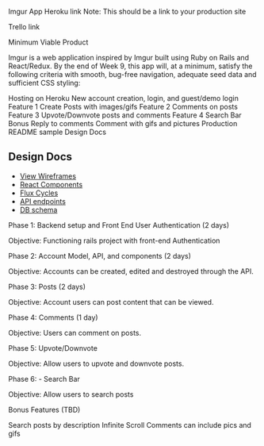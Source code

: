 Imgur App
Heroku link Note: This should be a link to your production site

Trello link

Minimum Viable Product

Imgur is a web application inspired by Imgur built using Ruby on Rails and React/Redux. By the end of Week 9, this app will, at a minimum, satisfy the following criteria with smooth, bug-free navigation, adequate seed data and sufficient CSS styling:

 Hosting on Heroku
 New account creation, login, and guest/demo login
 Feature 1
  Create Posts with images/gifs
 Feature 2
  Comments on posts
 Feature 3
  Upvote/Downvote posts and comments
 Feature 4
  Search Bar
 Bonus
  Reply to comments
  Comment with gifs and pictures
  Production README sample
Design Docs

## Design Docs
* [View Wireframes][views]
* [React Components][components]
* [Flux Cycles][flux-cycles]
* [API endpoints][api-endpoints]
* [DB schema][schema]

[views]: docs/views.md
[components]: docs/components.md
[flux-cycles]: docs/flux-cycles.md
[api-endpoints]: docs/api-endpoints.md
[schema]: docs/schema.md

Phase 1: Backend setup and Front End User Authentication (2 days)

Objective: Functioning rails project with front-end Authentication

Phase 2: Account Model, API, and components (2 days)

Objective: Accounts can be created, edited and destroyed through the API.

Phase 3: Posts (2 days)

Objective: Account users can post content that can be viewed.

Phase 4: Comments (1 day)

Objective: Users can comment on posts.

Phase 5: Upvote/Downvote

Objective: Allow users to upvote and downvote posts.

Phase 6: - Search Bar

Objective: Allow users to search posts

Bonus Features (TBD)

 Search posts by description
 Infinite Scroll
 Comments can include pics and gifs
